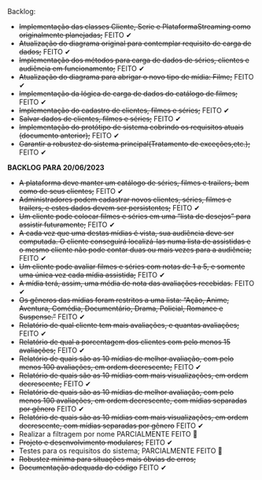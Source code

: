 Backlog:

- ~~Implementação das classes Cliente, Serie e PlataformaStreaming como originalmente planejadas;~~ FEITO ✔
- ~~Atualização do diagrama original para contemplar requisito de carga de dados;~~ FEITO ✔
- ~~Implementação dos métodos para carga de dados de séries, clientes e audiência em funcionamento;~~ FEITO ✔
- ~~Atualização do diagrama para abrigar o novo tipo de mídia: Filme;~~ FEITO ✔
- ~~Implementação da lógica de carga de dados do catálogo de filmes;~~ FEITO ✔
- ~~Implementação do cadastro de clientes, filmes e séries;~~ FEITO ✔
- ~~Salvar dados de clientes, filmes e séries;~~ FEITO ✔
- ~~Implementação do protótipo de sistema cobrindo os requisitos atuais (documento anterior);~~ FEITO ✔
- ~~Garantir a robustez do sistema principal(Tratamento de exceções,etc.);~~ FEITO ✔
  
**BACKLOG PARA 20/06/2023** 

- ~~A plataforma deve manter um catálogo de séries, filmes e trailers, bem como de seus clientes;~~ FEITO ✔
- ~~Administradores podem cadastrar novos clientes, séries, filmes e trailers, e estes dados devem ser persistentes;~~ FEITO ✔
- ~~Um cliente pode colocar filmes e séries em uma “lista de desejos” para assistir futuramente;~~ FEITO ✔
- ~~A cada vez que uma destas mídias é vista, sua audiência deve ser computada. O cliente conseguirá localizá-las numa lista de assistidas e o mesmo cliente não pode contar duas ou mais vezes para a audiência;~~ FEITO ✔
- ~~Um cliente pode avaliar filmes e séries com notas de 1 a 5, e somente uma única vez cada mídia assistida;~~  FEITO ✔
- ~~A mídia terá, assim, uma média de nota das avaliações recebidas.~~ FEITO ✔
- ~~Os gêneros das mídias foram restritos a uma lista: “Ação, Anime, Aventura, Comédia, Documentário, Drama, Policial, Romance e Suspense.”~~  FEITO ✔
- ~~Relatório de qual cliente tem mais avaliações, e quantas avaliações;~~  FEITO ✔
- ~~Relatório de qual a porcentagem dos clientes com pelo menos 15 avaliações;~~  FEITO ✔ 
- ~~Relatório de quais são as 10 mídias de melhor avaliação, com pelo menos 100 avaliações, em ordem decrescente;~~  FEITO ✔
- ~~Relatório de quais são as 10 mídias com mais visualizações, em ordem decrescente;~~ FEITO ✔
- ~~Relatório de quais são as 10 mídias de melhor avaliação, com pelo menos 100 avaliações, em ordem decrescente, com mídias separadas por gênero~~ FEITO ✔
- ~~Relatório de quais são as 10 mídias com mais visualizações, em ordem decrescente, com mídias separadas por gênero~~ FEITO ✔
- Realizar a filtragem por nome PARCIALMENTE FEITO 🤔
- ~~Projeto e desenvolvimento modulares;~~ FEITO ✔
- Testes para os requisitos do sistema; PARCIALMENTE FEITO 🤔
- ~~Robustez mínima para situações mais óbvias de erros;~~
- ~~Documentação adequada do código~~ FEITO ✔

